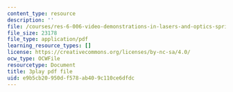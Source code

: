 ```yaml
---
content_type: resource
description: ''
file: /courses/res-6-006-video-demonstrations-in-lasers-and-optics-spring-2008/e9b5cb20950df578ab409c110ce6dfdc_rmg1XyOSAk0.pdf
file_size: 23178
file_type: application/pdf
learning_resource_types: []
license: https://creativecommons.org/licenses/by-nc-sa/4.0/
ocw_type: OCWFile
resourcetype: Document
title: 3play pdf file
uid: e9b5cb20-950d-f578-ab40-9c110ce6dfdc
---
```

